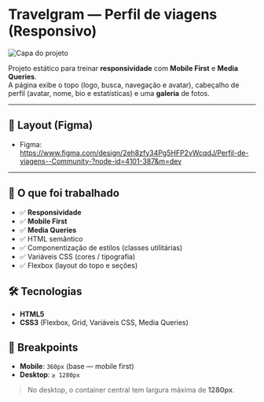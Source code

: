 # Travelgram — Perfil de viagens (Responsivo)

![Capa do projeto](assets/Cover.svg)

Projeto estático para treinar **responsividade** com **Mobile First** e **Media Queries**.  
A página exibe o topo (logo, busca, navegação e avatar), cabeçalho de perfil (avatar, nome, bio e estatísticas) e uma **galeria** de fotos.

---

## 🔗 Layout (Figma)

- Figma: https://www.figma.com/design/2eh8zfy34Pg5HFP2vWcqdJ/Perfil-de-viagens--Community-?node-id=4101-387&m=dev

---

## 🧩 O que foi trabalhado

- ✅ **Responsividade**
- ✅ **Mobile First**
- ✅ **Media Queries**
- ✅ HTML semântico
- ✅ Componentização de estilos (classes utilitárias)
- ✅ Variáveis CSS (cores / tipografia)
- ✅ Flexbox (layout do topo e seções)




## 🛠️ Tecnologias

- **HTML5**
- **CSS3** (Flexbox, Grid, Variáveis CSS, Media Queries)



## 📐 Breakpoints

- **Mobile**: `360px` (base — mobile first)
- **Desktop**: `≥ 1280px`

> No desktop, o container central tem largura máxima de **1280px**.





